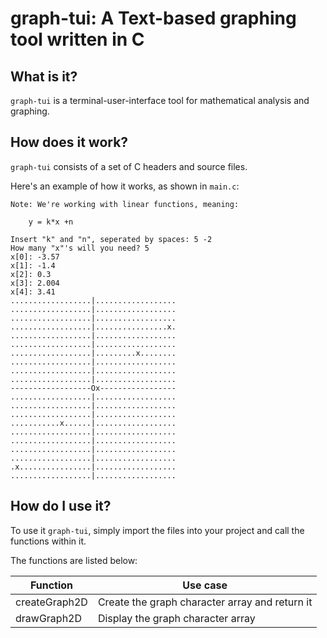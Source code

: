 # graph-tui: A Text-based graphing tool written in C

## What is it?

`graph-tui` is a terminal-user-interface tool for mathematical analysis and graphing.

## How does it work?

`graph-tui` consists of a set of C headers and source files.

Here's an example of how it works, as shown in `main.c`:

```
Note: We're working with linear functions, meaning:

    y = k*x +n

Insert "k" and "n", seperated by spaces: 5 -2
How many "x"'s will you need? 5
x[0]: -3.57
x[1]: -1.4
x[2]: 0.3
x[3]: 2.004
x[4]: 3.41
..................|..................
..................|..................
..................|..................
..................|................x.
..................|..................
..................|..................
..................|.........x........
..................|..................
..................|..................
..................|..................
------------------Ox-----------------
..................|..................
..................|..................
..................|..................
...........x......|..................
..................|..................
..................|..................
..................|..................
..................|..................
.x................|..................
..................|..................
```

## How do I use it?

To use it `graph-tui`, simply import the files into your project and call the functions within it.

The functions are listed below:

| Function      | Use case                                       |
| ------------- | ---------------------------------------------- |
| createGraph2D | Create the graph character array and return it |
| drawGraph2D   | Display the graph character array              |
